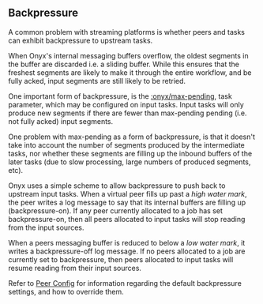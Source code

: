 ## Backpressure

A common problem with streaming platforms is whether peers and tasks can exhibit
backpressure to upstream tasks.

When Onyx's internal messaging buffers overflow, the oldest segments in the
buffer are discarded i.e. a sliding buffer. While this ensures that the
freshest segments are likely to make it through the entire workflow, and be
fully acked, input segments are still likely to be retried.

One important form of backpressure, is the
[:onyx/max-pending](https://github.com/onyx-platform/onyx/blob/master/doc/user-guide/information-model.md#maps-with-onyxtype-set-to-input-may-optionally-have-these-keys),
task parameter, which may be configured on input tasks. Input tasks will only
produce new segments if there are fewer than max-pending pending (i.e. not
fully acked) input segments. 

One problem with max-pending as a form of backpressure, is that it doesn't take
into account the number of segments produced by the intermediate tasks, nor
whether these segments are filling up the inbound buffers of the later tasks
(due to slow processing, large numbers of produced segments, etc).

Onyx uses a simple scheme to allow backpressure to push back to upstream input
tasks. When a virtual peer fills up past a *high water mark*, the peer writes a
log message to say that its internal buffers are filling up (backpressure-on).
If any peer currently allocated to a job has set backpressure-on, then all
peers allocated to input tasks will stop reading from the input sources.

When a peers messaging buffer is reduced to below a *low water mark*, it writes
a backpressure-off log message. If no peers allocated to a job are currently
set to backpressure, then peers allocated to input tasks will resume reading
from their input sources.

Refer to [Peer Config](peer-config.md) for information regarding the default
backpressure settings, and how to override them.
